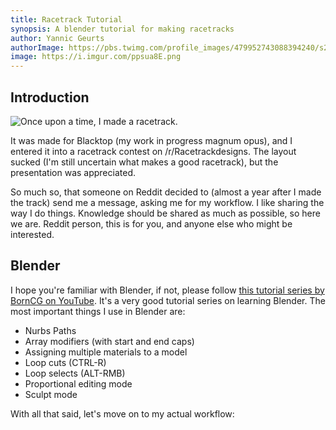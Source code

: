 ```yaml
---
title: Racetrack Tutorial
synopsis: A blender tutorial for making racetracks
author: Yannic Geurts
authorImage: https://pbs.twimg.com/profile_images/479952743088394240/s2KvC_zT_400x400.png
image: https://i.imgur.com/ppsua8E.png
---
```


## Introduction

![Once upon a time, I made a racetrack.](https://i.imgur.com/tsPfTwi.jpg)

It was made for Blacktop (my work in progress magnum opus), and I entered it into a racetrack contest on /r/Racetrackdesigns.
The layout sucked (I'm still uncertain what makes a good racetrack), but the presentation was appreciated.

So much so, that someone on Reddit decided to (almost a year after I made the track) send me a message, asking me for my workflow.
I like sharing the way I do things. Knowledge should be shared as much as possible, so here we are. Reddit person, this is for you, and anyone else who might be interested.

## Blender

I hope you're familiar with Blender, if not, please follow [this tutorial series by BornCG on YouTube](https://www.youtube.com/watch?v=lY6KPrc4uMw&list=PLda3VoSoc_TR7X7wfblBGiRz-bvhKpGkS). It's a very good tutorial series on learning Blender.
The most important things I use in Blender are:

- Nurbs Paths
- Array modifiers (with start and end caps)
- Assigning multiple materials to a model
- Loop cuts (CTRL-R)
- Loop selects (ALT-RMB)
- Proportional editing mode
- Sculpt mode

With all that said, let's move on to my actual workflow:
